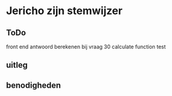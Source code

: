 # Jericho zijn stemwijzer

## ToDo

front end
antwoord berekenen bij vraag 30
calculate function
test

## uitleg

## benodigheden
